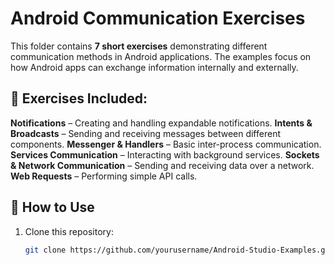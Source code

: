 # Android Communication Exercises  
This folder contains **7 short exercises** demonstrating different communication methods in Android applications. The examples focus on how Android apps can exchange information internally and externally.

## 📌 Exercises Included:
 **Notifications** – Creating and handling expandable notifications.
 **Intents & Broadcasts** – Sending and receiving messages between different components.
 **Messenger & Handlers** – Basic inter-process communication.
 **Services Communication** – Interacting with background services.
 **Sockets & Network Communication** – Sending and receiving data over a network.
 **Web Requests** – Performing simple API calls.


## 🔹 How to Use
1. Clone this repository:
   ```bash
   git clone https://github.com/yourusername/Android-Studio-Examples.git

